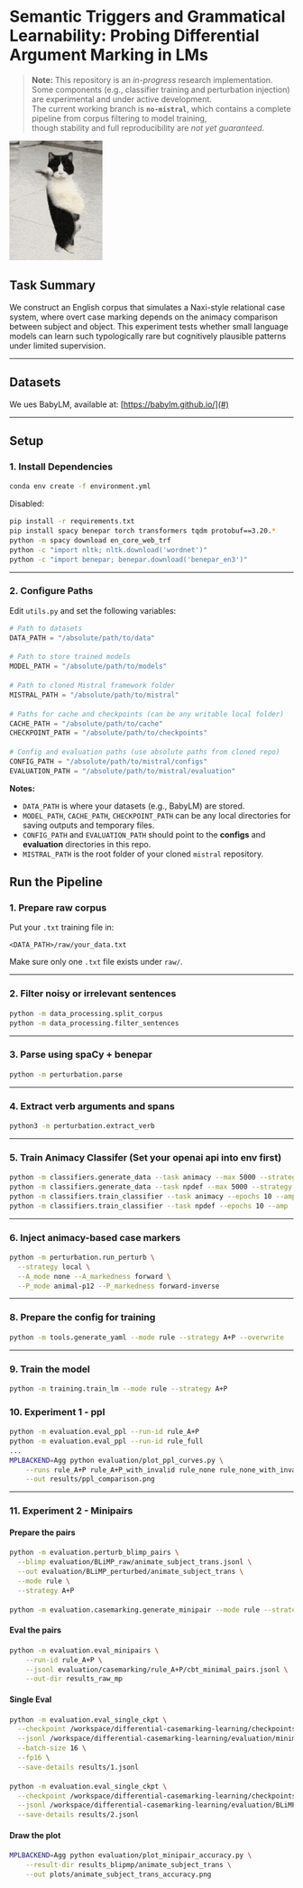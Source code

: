 # Semantic Triggers and Grammatical Learnability: Probing Differential Argument Marking in LMs

> **Note:** This repository is an *in-progress* research implementation.  
> Some components (e.g., classifier training and perturbation injection) are experimental and under active development.  
> The current working branch is **`no-mistral`**, which contains a complete pipeline from corpus filtering to model training,  
> though stability and full reproducibility are *not yet guaranteed*.

![Skynet Skyboy](./skynet-skyboy.gif)


## Task Summary

We construct an English corpus that simulates a Naxi-style relational case system, where overt case marking depends on the animacy comparison between subject and object. This experiment tests whether small language models can learn such typologically rare but cognitively plausible patterns under limited supervision.

---

## Datasets

We ues BabyLM, available at: [https://babylm.github.io/](#)

---

## Setup

### 1. Install Dependencies
```bash
conda env create -f environment.yml
```

Disabled:
```bash
pip install -r requirements.txt
pip install spacy benepar torch transformers tqdm protobuf==3.20.*
python -m spacy download en_core_web_trf
python -c "import nltk; nltk.download('wordnet')"
python -c "import benepar; benepar.download('benepar_en3')"
```

---

### 2. Configure Paths

Edit `utils.py` and set the following variables:  

```python
# Path to datasets
DATA_PATH = "/absolute/path/to/data"

# Path to store trained models
MODEL_PATH = "/absolute/path/to/models"

# Path to cloned Mistral framework folder
MISTRAL_PATH = "/absolute/path/to/mistral"

# Paths for cache and checkpoints (can be any writable local folder)
CACHE_PATH = "/absolute/path/to/cache"
CHECKPOINT_PATH = "/absolute/path/to/checkpoints"

# Config and evaluation paths (use absolute paths from cloned repo)
CONFIG_PATH = "/absolute/path/to/mistral/configs"
EVALUATION_PATH = "/absolute/path/to/mistral/evaluation"
```

**Notes:**
- `DATA_PATH` is where your datasets (e.g., BabyLM) are stored.
- `MODEL_PATH`, `CACHE_PATH`, `CHECKPOINT_PATH` can be any local directories for saving outputs and temporary files.
- `CONFIG_PATH` and `EVALUATION_PATH` should point to the **configs** and **evaluation** directories in this repo.
- `MISTRAL_PATH` is the root folder of your cloned `mistral` repository.

## Run the Pipeline

### 1. Prepare raw corpus 

Put your `.txt` training file in:

```
<DATA_PATH>/raw/your_data.txt
```

Make sure only one `.txt` file exists under `raw/`.

---

### 2. Filter noisy or irrelevant sentences
```bash
python -m data_processing.split_corpus
python -m data_processing.filter_sentences
```

---

### 3. Parse using spaCy + benepar

```bash
python -m perturbation.parse
```

---

### 4. Extract verb arguments and spans

```bash
python3 -m perturbation.extract_verb
```

---

### 5. Train Animacy Classifer (Set your openai api into env first)
```bash
python -m classifiers.generate_data --task animacy --max 5000 --strategy random
python -m classifiers.generate_data --task npdef --max 5000 --strategy balanced           
python -m classifiers.train_classifier --task animacy --epochs 10 --amp
python -m classifiers.train_classifier --task npdef --epochs 10 --amp
```

---

### 6. Inject animacy-based case markers

```bash
python -m perturbation.run_perturb \
  --strategy local \
  --A_mode none --A_markedness forward \
  --P_mode animal-p12 --P_markedness forward-inverse
```

---

### 8. Prepare the config for training
```bash
python -m tools.generate_yaml --mode rule --strategy A+P --overwrite 
``` 

---

### 9. Train the model
```bash
python -m training.train_lm --mode rule --strategy A+P  
``` 

### 10. Experiment 1 - ppl
```bash
python -m evaluation.eval_ppl --run-id rule_A+P
python -m evaluation.eval_ppl --run-id rule_full
...
MPLBACKEND=Agg python evaluation/plot_ppl_curves.py \
    --runs rule_A+P rule_A+P_with_invalid rule_none rule_none_with_invalid rule_full \
    --out results/ppl_comparison.png
```             
---

### 11. Experiment 2 - Minipairs

#### Prepare the pairs
```bash
python -m evaluation.perturb_blimp_pairs \
  --blimp evaluation/BLiMP_raw/animate_subject_trans.jsonl \
  --out evaluation/BLiMP_perturbed/animate_subject_trans \
  --mode rule \
  --strategy A+P

python -m evaluation.casemarking.generate_minipair --mode rule --strategy A+P --limit 1000 
```

#### Eval the pairs
```bash
python -m evaluation.eval_minipairs \
    --run-id rule_A+P \
    --jsonl evaluation/casemarking/rule_A+P/cbt_minimal_pairs.jsonl \
    --out-dir results_raw_mp
```

#### Single Eval
```bash
python -m evaluation.eval_single_ckpt \
  --checkpoint /workspace/differential-casemarking-learning/checkpoints/independent_Anone_Pdefinite/checkpoint-60000 \
  --jsonl /workspace/differential-casemarking-learning/evaluation/minimal_pairs/independent_Anone_Pdefinite/valid_test_minimal_pairs.jsonl \
  --batch-size 16 \
  --fp16 \
  --save-details results/1.jsonl

python -m evaluation.eval_single_ckpt \
  --checkpoint /workspace/differential-casemarking-learning/checkpoints/independent_Anone_Pdefinite/checkpoint-70000 \
  --jsonl /workspace/differential-casemarking-learning/evaluation/BLiMP_raw/regular_plural_subject_verb_agreement_1.jsonl \
  --save-details results/2.jsonl

```

#### Draw the plot
```bash
MPLBACKEND=Agg python evaluation/plot_minipair_accuracy.py \
    --result-dir results_blipmp/animate_subject_trans \
    --out plots/animate_subject_trans_accuracy.png
```